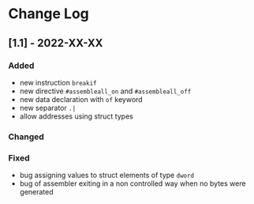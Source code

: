 # Change Log
 
## [1.1] - 2022-XX-XX
 
### Added  

* new instruction `breakif`
* new directive `#assembleall_on` and `#assembleall_off`
* new data declaration with `of` keyword
* new separator `.|`
* allow addresses using struct types

### Changed
 
### Fixed

* bug assigning values to struct elements of type `dword`
* bug of assembler exiting in a non controlled way when no bytes were generated


